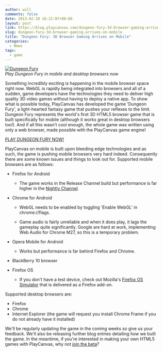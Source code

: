 ```yaml
---
author: will
comments: false
date: 2013-02-28 16:21:07+00:00
layout: post
link: https://blog.playcanvas.com/dungeon-fury-3d-browser-gaming-arrives-on-mobile/
slug: dungeon-fury-3d-browser-gaming-arrives-on-mobile
title: "Dungeon Fury: 3D Browser Gaming Arrives on Mobile"
categories:
  - News
tags:
  - game
---
```


[![Dungeon Fury](/img/dungeon-fury.jpg)](http://dungeonfury.playcanvas.com/)
<br />_Play Dungeon Fury in mobile and desktop browsers now_

Something incredibly exciting is happening in the mobile browser space right now. WebGL is rapidly being integrated into browsers and all of a sudden, game developers have the technologies they need to deliver high quality 3D video games without having to deploy a native app. To show what is possible today, PlayCanvas has developed the game 'Dungeon Fury', a light-hearted fantasy game that pushes your reflexes to the limit. Dungeon Fury represents the world's first 3D HTML5 browser game that is built specifically for mobile (although it works great in desktop browsers too!). And if all this wasn't cool enough, the whole game was written using only a web browser, made possible with the PlayCanvas game engine!

[PLAY DUNGEON FURY NOW!](http://dungeonfury.playcanvas.com/)

PlayCanvas on mobile is built upon bleeding edge technologies and as such, the game is pushing mobile browsers very hard indeed. Consequently there are some known issues and things to look out for. Supported mobile browsers are as follows:

- Firefox for Android

  - The game works in the Release Channel build but performance is far higher in the [Nightly Channel](https://www.mozilla.org/en-US/firefox/channel/android/#nightly).

- Chrome for Android

  - WebGL needs to be enabled by toggling 'Enable WebGL' in chrome://flags.

  - Game audio is fairly unreliable and when it does play, it lags the gameplay quite significantly. Google are hard at work, implementing Web Audio for Chrome M27, so this is a temporary problem.

- Opera Mobile for Android

  - Works but performance is far behind Firefox and Chrome.

- BlackBerry 10 browser
- Firefox OS

  - If you don't have a test device, check out Mozilla's [Firefox OS Simulator](https://hacks.mozilla.org/2013/05/firefox-os-simulator-3-0-released/) that is delivered as a Firefox add-on.

Supported desktop browsers are:

- Firefox
- Chrome
- Internet Explorer (the game will request you install Chrome Frame if you do not already have it installed)

We'll be regularly updating the game in the coming weeks so give us your feedback. We'll also be releasing further blog entries detailing how we built the game. In the meantime, if you're interested in making your own HTML5 games with PlayCanvas, why not [join the beta](https://playcanvas.com/)?
